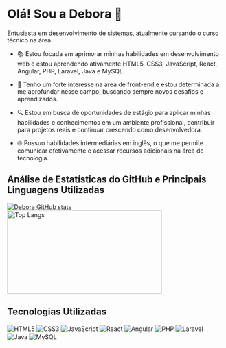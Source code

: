 # Olá! Sou a Debora 👋

Entusiasta em desenvolvimento de sistemas, atualmente cursando o curso técnico na área.

- 📚 Estou focada em aprimorar minhas habilidades em desenvolvimento web e estou aprendendo ativamente HTML5, CSS3, JavaScript, React, Angular, PHP, Laravel, Java e MySQL.

- 🌟 Tenho um forte interesse na área de front-end e estou determinada a me aprofundar nesse campo, buscando sempre novos desafios e aprendizados.

- 🔍 Estou em busca de oportunidades de estágio para aplicar minhas habilidades e conhecimentos em um ambiente profissional, contribuir para projetos reais e continuar crescendo como desenvolvedora.

- 🌐 Possuo habilidades intermediárias em inglês, o que me permite comunicar efetivamente e acessar recursos adicionais na área de tecnologia.

## Análise de Estatísticas do GitHub e Principais Linguagens Utilizadas

[![Debora GitHub stats](https://github-readme-stats.vercel.app/api?username=deborasou&show_icons=true&theme=radical&custom_title=Debora's%20GitHub%20Stats)](https://github.com/deborasou/github-readme-stats)
<img src="https://github-readme-stats.vercel.app/api/top-langs/?username=deborasou&theme=radical&layout=compact&custom_title=Debora's%20Top%20Languages" alt="Top Langs" width="360" height="195">

## Tecnologias Utilizadas

<div style="display: inline_block">
  <img align="center" alt="HTML5" src="https://img.shields.io/badge/HTML5-E34F26?style=for-the-badge&logo=html5&logoColor=white" />
  <img align="center" alt="CSS3" src="https://img.shields.io/badge/CSS3-1572B6?style=for-the-badge&logo=css3&logoColor=white" />
  <img align="center" alt="JavaScript" src="https://img.shields.io/badge/JavaScript-F7DF1E?style=for-the-badge&logo=javascript&logoColor=black" />
  <img align="center" alt="React" src="https://img.shields.io/badge/React-20232A?style=for-the-badge&logo=react&logoColor=61DAFB" />
  <img align="center" alt="Angular" src="https://img.shields.io/badge/Angular-DD0031?style=for-the-badge&logo=angular&logoColor=white" />
  <img align="center" alt="PHP" src="https://img.shields.io/badge/PHP-777BB4?style=for-the-badge&logo=php&logoColor=white" />
  <img align="center" alt="Laravel" src="https://img.shields.io/badge/Laravel-FF2D20?style=for-the-badge&logo=laravel&logoColor=white" />
  <img align="center" alt="Java" src="https://img.shields.io/badge/Java-ED8B00?style=for-the-badge&logo=openjdk&logoColor=white" />
  <img align="center" alt="MySQL" src="https://img.shields.io/badge/MySQL-00000F?style=for-the-badge&logo=mysql&logoColor=white" />  
</div>

<!--
**DeboraSou/DeboraSou** is a ✨ _special_ ✨ repository because its `README.md` (this file) appears on your GitHub profile.

Here are some ideas to get you started:

- 🔭 I’m currently working on ...
- 🌱 I’m currently learning ...
- 👯 I’m looking to collaborate on ...
- 🤔 I’m looking for help with ...
- 💬 Ask me about ...
- 📫 How to reach me: ...
- 😄 Pronouns: ...
- ⚡ Fun fact: ...
-->
